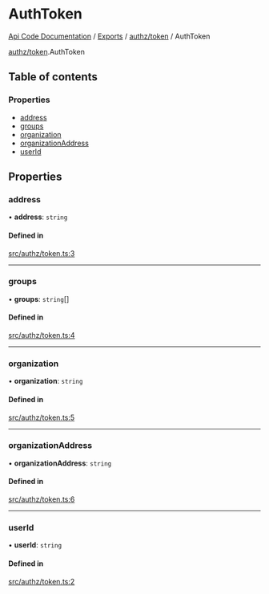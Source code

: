 # AuthToken
 
[Api Code Documentation](../README.md) / [Exports](../modules.md) / [authz/token](../modules/authz_token.md) / AuthToken

[authz/token](../modules/authz_token.md).AuthToken

## Table of contents

### Properties

- [address](authz_token.AuthToken.md#address)
- [groups](authz_token.AuthToken.md#groups)
- [organization](authz_token.AuthToken.md#organization)
- [organizationAddress](authz_token.AuthToken.md#organizationaddress)
- [userId](authz_token.AuthToken.md#userid)

## Properties

### address

• **address**: `string`

#### Defined in

[src/authz/token.ts:3](https://github.com/openkfw/TruBudget/blob/f6ee764/api/src/authz/token.ts#L3)

___

### groups

• **groups**: `string`[]

#### Defined in

[src/authz/token.ts:4](https://github.com/openkfw/TruBudget/blob/f6ee764/api/src/authz/token.ts#L4)

___

### organization

• **organization**: `string`

#### Defined in

[src/authz/token.ts:5](https://github.com/openkfw/TruBudget/blob/f6ee764/api/src/authz/token.ts#L5)

___

### organizationAddress

• **organizationAddress**: `string`

#### Defined in

[src/authz/token.ts:6](https://github.com/openkfw/TruBudget/blob/f6ee764/api/src/authz/token.ts#L6)

___

### userId

• **userId**: `string`

#### Defined in

[src/authz/token.ts:2](https://github.com/openkfw/TruBudget/blob/f6ee764/api/src/authz/token.ts#L2)
